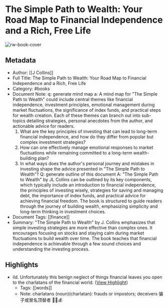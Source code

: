 # The Simple Path to Wealth: Your Road Map to Financial Independence and a Rich, Free Life

![rw-book-cover](https://readwise-assets.s3.amazonaws.com/media/reader/parsed_document_assets/256336376/JTUio7lo6-QwhVGU-NDAsiw5W6Z0Di_BvL24yxn9kiA-cover-cover.jpeg)

## Metadata
- Author: [[J Collins]]
- Full Title: The Simple Path to Wealth: Your Road Map to Financial Independence and a Rich, Free Life
- Category: #books
- Document Note: q: generate mind map
   a: A mind map for "The Simple Path to Wealth" could include central themes like financial independence, investment principles, emotional management during market fluctuations, the significance of index funds, and practical steps for wealth creation. Each of these themes can branch out into sub-topics detailing strategies, personal anecdotes from the author, and actionable advice for readers.
   1. What are the key principles of investing that can lead to long-term financial independence, and how do they differ from popular but complex investment strategies?
   2. How can one effectively manage emotional responses to market fluctuations while remaining committed to a long-term wealth-building plan?
   3. In what ways does the author's personal journey and mistakes in investing shape the advice presented in "The Simple Path to Wealth"?
   Q: generate outline of this document
   A: "The Simple Path to Wealth" by JL Collins can be outlined by its key components, which typically include an introduction to financial independence, the principles of investing wisely, strategies for saving and managing debt, the importance of index funds, and practical advice for achieving financial freedom. The book is structured to guide readers through the journey of building wealth, emphasizing simplicity and long-term thinking in investment choices.
- Document Tags: [[finance]] 
- Summary: "The Simple Path to Wealth" by J. Collins emphasizes that simple investing strategies are more effective than complex ones. It encourages focusing on stocks and staying calm during market fluctuations to build wealth over time. The book teaches that financial independence is achievable through a few sound choices and understanding the investing process.

## Highlights
- ild.
  Unfortunately this benign neglect of things financial leaves you open to the charlatans of the financial world. ([View Highlight](https://read.readwise.io/read/01jgrqvpkemtqwhrc73718smvy))
    - Tags: [[words]] 
    - Note: charlatans (noun)(charlatan): frauds or impostors; deceivers 骗子或冒名顶替者 🕵️‍♂️💰

